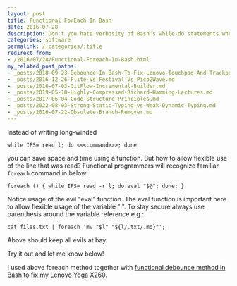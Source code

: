 ```yaml
---
layout: post
title: Functional ForEach In Bash
date: 2016-07-28
description: Don't you hate verbosity of Bash's while-do statements when writing in-line scripts? No worries, you can improve on that!
categories: software
permalink: /:categories/:title
redirect_from:
- /2016/07/28/Functional-Foreach-In-Bash.html
my_related_post_paths:
- _posts/2018-09-23-Debounce-In-Bash-To-Fix-Lenovo-Touchpad-And-Trackpoint-Lost-Sync.md
- _posts/2016-12-26-Flite-Vs-Festival-Vs-Pico2Wave.md
- _posts/2016-07-03-GitFlow-Incremental-Builder.md
- _posts/2019-05-18-Highly-Compressed-Richard-Hamming-Lectures.md
- _posts/2017-06-04-Code-Structure-Principles.md
- _posts/2022-08-03-Strong-Static-Typing-vs-Weak-Dynamic-Typing.md
- _posts/2016-07-22-Obsolete-Branch-Remover.md
---
```




Instead of writing long-winded

    while IFS= read l; do <<<command>>>; done

you can save space and time using a function. But how to allow flexible use of the line that was read? Functional programmers will recognize familiar ```foreach``` command in below:

    foreach () { while IFS= read -r l; do eval "$@"; done; }

Notice usage of the evil "eval" function. The eval function is important here to allow flexible usage of the variable "l". To stay secure always use parenthesis around the variable reference e.g.:

    cat files.txt | foreach 'mv "$l" "${l/.txt/.md}"';

Above should keep all evils at bay.

Try it out and let me know below!

I used above foreach method together with [functional debounce method in Bash to fix my Lenovo Yoga X260](/software/Debounce-In-Bash-To-Fix-Lenovo-Touchpad-And-Trackpoint-Lost-Sync).
